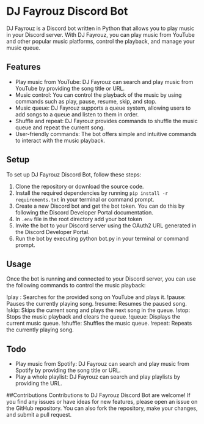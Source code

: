 # DJ Fayrouz Discord Bot

DJ Fayrouz is a Discord bot written in Python that allows you to play music in your Discord server. With DJ Fayrouz, you can play music from YouTube and other popular music platforms, control the playback, and manage your music queue.

## Features

- Play music from YouTube: DJ Fayrouz can search and play music from YouTube by providing the song title or URL.
- Music control: You can control the playback of the music by using commands such as play, pause, resume, skip, and stop.
- Music queue: DJ Fayrouz supports a queue system, allowing users to add songs to a queue and listen to them in order.
- Shuffle and repeat: DJ Fayrouz provides commands to shuffle the music queue and repeat the current song.
- User-friendly commands: The bot offers simple and intuitive commands to interact with the music playback.

## Setup

To set up DJ Fayrouz Discord Bot, follow these steps:

1. Clone the repository or download the source code.
2. Install the required dependencies by running `pip install -r requirements.txt` in your terminal or command prompt.
3. Create a new Discord bot and get the bot token. You can do this by following the Discord Developer Portal documentation.
4. In `.env` file in the root directory add your bot token
5. Invite the bot to your Discord server using the OAuth2 URL generated in the Discord Developer Portal.
6. Run the bot by executing python bot.py in your terminal or command prompt.

## Usage
Once the bot is running and connected to your Discord server, you can use the following commands to control the music playback:

!play <song>: Searches for the provided song on YouTube and plays it.
!pause: Pauses the currently playing song.
!resume: Resumes the paused song.
!skip: Skips the current song and plays the next song in the queue.
!stop: Stops the music playback and clears the queue.
!queue: Displays the current music queue.
!shuffle: Shuffles the music queue.
!repeat: Repeats the currently playing song.
  
## Todo

- Play music from Spotify: DJ Fayrouz can search and play music from Spotify by providing the song title or URL.
- Play a whole playlist: DJ Fayrouz can search and play playlists by providing the URL.

##Contributions
Contributions to DJ Fayrouz Discord Bot are welcome! If you find any issues or have ideas for new features, please open an issue on the GitHub repository. You can also fork the repository, make your changes, and submit a pull request.
